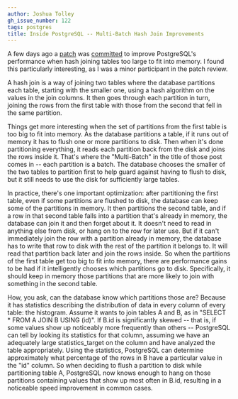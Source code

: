 ```yaml
---
author: Joshua Tolley
gh_issue_number: 122
tags: postgres
title: Inside PostgreSQL -- Multi-Batch Hash Join Improvements
---
```




A few days ago a [patch](http://archives.postgresql.org/pgsql-hackers/2008-10/msg00966.php) was [committed](http://archives.postgresql.org/pgsql-committers/2009-03/msg00141.php) to improve PostgreSQL's performance when hash joining tables too large to fit into memory. I found this particularly interesting, as I was a minor participant in the patch review.

A hash join is a way of joining two tables where the database partitions each table, starting with the smaller one, using a hash algorithm on the values in the join columns. It then goes through each partition in turn, joining the rows from the first table with those from the second that fell in the same partition.

Things get more interesting when the set of partitions from the first table is too big to fit into memory. As the database partitions a table, if it runs out of memory it has to flush one or more partitions to disk. Then when it's done partitioning everything, it reads each partition back from the disk and joins the rows inside it. That's where the "Multi-Batch" in the title of those post comes in -- each partition is a batch. The database chooses the smaller of the two tables to partition first to help guard against having to flush to disk, but it still needs to use the disk for sufficiently large tables.

In practice, there's one important optimization: after partitioning the first table, even if some partitions are flushed to disk, the database can keep some of the partitions in memory. It then partitions the second table, and if a row in that second table falls into a partition that's already in memory, the database can join it and then forget about it. It doesn't need to read in anything else from disk, or hang on to the row for later use. But if it can't immediately join the row with a partition already in memory, the database has to write that row to disk with the rest of the partition it belongs to. It will read that partition back later and join the rows inside. So when the partitions of the first table get too big to fit into memory, there are performance gains to be had if it intelligently chooses which partitions go to disk. Specifically, it should keep in memory those partitions that are more likely to join with something in the second table.

How, you ask, can the database know which partitions those are? Because it has statistics describing the distribution of data in every column of every table: the histogram. Assume it wants to join tables A and B, as in "SELECT * FROM A JOIN B USING (id)". If B.id is significantly skewed -- that is, if some values show up noticeably more frequently than others -- PostgreSQL can tell by looking its statistics for that column, assuming we have an adequately large statistics_target on the column and have analyzed the table appropriately. Using the statistics, PostgreSQL can determine approximately what percentage of the rows in B have a particular value in the "id" column. So when deciding to flush a partition to disk while partitioning table A, PostgreSQL now knows enough to hang on those partitions containing values that show up most often in B.id, resulting in a noticeable speed improvement in common cases.


